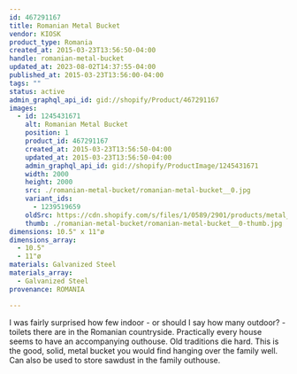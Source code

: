 ```yaml
---
id: 467291167
title: Romanian Metal Bucket
vendor: KIOSK
product_type: Romania
created_at: 2015-03-23T13:56:50-04:00
handle: romanian-metal-bucket
updated_at: 2023-08-02T14:37:55-04:00
published_at: 2015-03-23T13:56:00-04:00
tags: ""
status: active
admin_graphql_api_id: gid://shopify/Product/467291167
images:
  - id: 1245431671
    alt: Romanian Metal Bucket
    position: 1
    product_id: 467291167
    created_at: 2015-03-23T13:56:50-04:00
    updated_at: 2015-03-23T13:56:50-04:00
    admin_graphql_api_id: gid://shopify/ProductImage/1245431671
    width: 2000
    height: 2000
    src: ./romanian-metal-bucket/romanian-metal-bucket__0.jpg
    variant_ids:
      - 1239519659
    oldSrc: https://cdn.shopify.com/s/files/1/0589/2901/products/metal_bucket_2.jpeg?v=1427133410
    thumb: ./romanian-metal-bucket/romanian-metal-bucket__0-thumb.jpg
dimensions: 10.5" x 11"ø
dimensions_array:
  - 10.5"
  - 11"ø
materials: Galvanized Steel
materials_array:
  - Galvanized Steel
provenance: ROMANIA

---
```


I was fairly surprised how few indoor \- or should I say how many outdoor? - toilets there are in the Romanian countryside. Practically every house seems to have an accompanying outhouse. Old traditions die hard. This is the good, solid, metal bucket you would find hanging over the family well. Can also be used to store sawdust in the family outhouse.